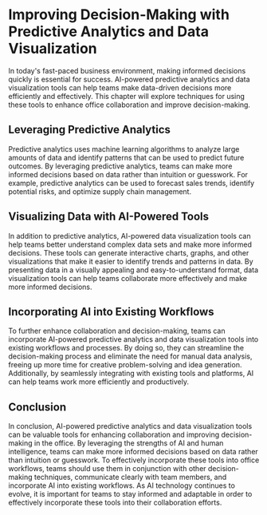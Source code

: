 Improving Decision-Making with Predictive Analytics and Data Visualization
=======================================================================================================================================

In today's fast-paced business environment, making informed decisions quickly is essential for success. AI-powered predictive analytics and data visualization tools can help teams make data-driven decisions more efficiently and effectively. This chapter will explore techniques for using these tools to enhance office collaboration and improve decision-making.

Leveraging Predictive Analytics
-------------------------------

Predictive analytics uses machine learning algorithms to analyze large amounts of data and identify patterns that can be used to predict future outcomes. By leveraging predictive analytics, teams can make more informed decisions based on data rather than intuition or guesswork. For example, predictive analytics can be used to forecast sales trends, identify potential risks, and optimize supply chain management.

Visualizing Data with AI-Powered Tools
--------------------------------------

In addition to predictive analytics, AI-powered data visualization tools can help teams better understand complex data sets and make more informed decisions. These tools can generate interactive charts, graphs, and other visualizations that make it easier to identify trends and patterns in data. By presenting data in a visually appealing and easy-to-understand format, data visualization tools can help teams collaborate more effectively and make more informed decisions.

Incorporating AI into Existing Workflows
----------------------------------------

To further enhance collaboration and decision-making, teams can incorporate AI-powered predictive analytics and data visualization tools into existing workflows and processes. By doing so, they can streamline the decision-making process and eliminate the need for manual data analysis, freeing up more time for creative problem-solving and idea generation. Additionally, by seamlessly integrating with existing tools and platforms, AI can help teams work more efficiently and productively.

Conclusion
----------

In conclusion, AI-powered predictive analytics and data visualization tools can be valuable tools for enhancing collaboration and improving decision-making in the office. By leveraging the strengths of AI and human intelligence, teams can make more informed decisions based on data rather than intuition or guesswork. To effectively incorporate these tools into office workflows, teams should use them in conjunction with other decision-making techniques, communicate clearly with team members, and incorporate AI into existing workflows. As AI technology continues to evolve, it is important for teams to stay informed and adaptable in order to effectively incorporate these tools into their collaboration efforts.


